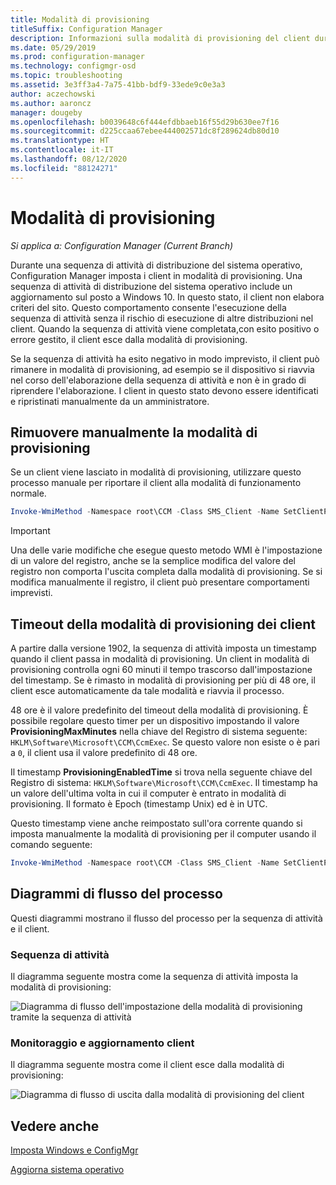 ```yaml
---
title: Modalità di provisioning
titleSuffix: Configuration Manager
description: Informazioni sulla modalità di provisioning del client durante la sequenza di attività di Configuration Manager.
ms.date: 05/29/2019
ms.prod: configuration-manager
ms.technology: configmgr-osd
ms.topic: troubleshooting
ms.assetid: 3e3ff3a4-7a75-41bb-bdf9-33ede9c0e3a3
author: aczechowski
ms.author: aaroncz
manager: dougeby
ms.openlocfilehash: b0039648c6f444efdbbaeb16f55d29b630ee7f16
ms.sourcegitcommit: d225ccaa67ebee444002571dc8f289624db80d10
ms.translationtype: HT
ms.contentlocale: it-IT
ms.lasthandoff: 08/12/2020
ms.locfileid: "88124271"
---
```

# <a name="provisioning-mode"></a>Modalità di provisioning

*Si applica a: Configuration Manager (Current Branch)*

Durante una sequenza di attività di distribuzione del sistema operativo, Configuration Manager imposta i client in modalità di provisioning. Una sequenza di attività di distribuzione del sistema operativo include un aggiornamento sul posto a Windows 10. In questo stato, il client non elabora criteri del sito. Questo comportamento consente l'esecuzione della sequenza di attività senza il rischio di esecuzione di altre distribuzioni nel client. Quando la sequenza di attività viene completata,con esito positivo o errore gestito, il client esce dalla modalità di provisioning.

Se la sequenza di attività ha esito negativo in modo imprevisto, il client può rimanere in modalità di provisioning, ad esempio se il dispositivo si riavvia nel corso dell'elaborazione della sequenza di attività e non è in grado di riprendere l'elaborazione. I client in questo stato devono essere identificati e ripristinati manualmente da un amministratore.


## <a name="manually-remove-provisioning-mode"></a>Rimuovere manualmente la modalità di provisioning

Se un client viene lasciato in modalità di provisioning, utilizzare questo processo manuale per riportare il client alla modalità di funzionamento normale.

```PowerShell
Invoke-WmiMethod -Namespace root\CCM -Class SMS_Client -Name SetClientProvisioningMode -ArgumentList $false
```

> [!Important]  
> Una delle varie modifiche che esegue questo metodo WMI è l'impostazione di un valore del registro, anche se la semplice modifica del valore del registro non comporta l'uscita completa dalla modalità di provisioning. Se si modifica manualmente il registro, il client può presentare comportamenti imprevisti.  


## <a name="client-provisioning-mode-timeout"></a>Timeout della modalità di provisioning dei client

A partire dalla versione 1902, la sequenza di attività imposta un timestamp quando il client passa in modalità di provisioning. Un client in modalità di provisioning controlla ogni 60 minuti il tempo trascorso dall'impostazione del timestamp. Se è rimasto in modalità di provisioning per più di 48 ore, il client esce automaticamente da tale modalità e riavvia il processo.

48 ore è il valore predefinito del timeout della modalità di provisioning. È possibile regolare questo timer per un dispositivo impostando il valore **ProvisioningMaxMinutes** nella chiave del Registro di sistema seguente: `HKLM\Software\Microsoft\CCM\CcmExec`. Se questo valore non esiste o è pari a `0`, il client usa il valore predefinito di 48 ore.

Il timestamp **ProvisioningEnabledTime** si trova nella seguente chiave del Registro di sistema: `HKLM\Software\Microsoft\CCM\CcmExec`. Il timestamp ha un valore dell'ultima volta in cui il computer è entrato in modalità di provisioning. Il formato è Epoch (timestamp Unix) ed è in UTC.

Questo timestamp viene anche reimpostato sull'ora corrente quando si imposta manualmente la modalità di provisioning per il computer usando il comando seguente:

```powershell
Invoke-WmiMethod -Namespace root\CCM -Class SMS_Client -Name SetClientProvisioningMode -ArgumentList $true
```

## <a name="process-flow-diagrams"></a>Diagrammi di flusso del processo

Questi diagrammi mostrano il flusso del processo per la sequenza di attività e il client.

### <a name="task-sequence"></a>Sequenza di attività

Il diagramma seguente mostra come la sequenza di attività imposta la modalità di provisioning:

![Diagramma di flusso dell'impostazione della modalità di provisioning tramite la sequenza di attività](media/3197824-ts-flow.png)

### <a name="client-remediation"></a>Monitoraggio e aggiornamento client

Il diagramma seguente mostra come il client esce dalla modalità di provisioning:

![Diagramma di flusso di uscita dalla modalità di provisioning del client](media/3197824-client-flow.png)


## <a name="see-also"></a>Vedere anche

[Imposta Windows e ConfigMgr](task-sequence-steps.md#BKMK_SetupWindowsandConfigMgr)

[Aggiorna sistema operativo](task-sequence-steps.md#BKMK_UpgradeOS)
